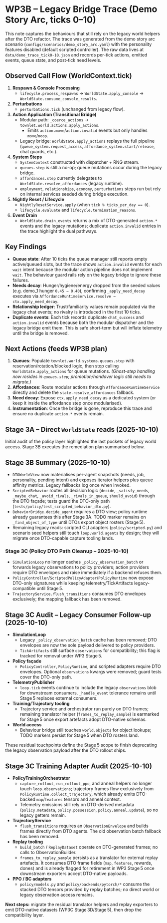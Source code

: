 # WP3B – Legacy Bridge Trace (Demo Story Arc, ticks 0–10)

This note captures the behaviours that still rely on the legacy world helpers after the DTO
refactor. The trace was generated from the demo story arc scenario (`configs/scenarios/demo_story_arc.yaml`)
with the personality features disabled (default scripted controller). The raw data lives at
`data/demo_trace_tick0-10.json` and records per-tick actions, emitted events, queue state, and
post-tick need levels.

## Observed Call Flow (WorldContext.tick)

1. **Respawn & Console Processing**
   - `lifecycle.process_respawns` → `WorldState.apply_console` → `WorldState.consume_console_results`.
2. **Perturbations**
   - `perturbations.tick` (unchanged from legacy flow).
3. **Action Application (Transitional Bridge)**
   - Modular path: `_coerce_actions` → `townlet.world.actions.apply_actions`.
     - Emits `action.move`/`action.invalid` events but only handles `move`/`noop`.
   - Legacy bridge: `WorldState.apply_actions` replays the full pipeline
     (`queue_system.request_access`, `affordance_system.start/release`, chat guards, etc.).
4. **System Steps**
   - `SystemContext` constructed with dispatcher + RNG stream.
   - `queues.step` is still a no-op; queue mutations occur during the legacy bridge.
   - `affordances.step` currently delegates to `WorldState.resolve_affordances` (legacy runtime).
   - `employment`, `relationships`, `economy`, `perturbations` steps run but rely on internal
     services seeded during bridge execution.
5. **Nightly Reset / Lifecycle**
   - `NightlyResetService.apply` (when `tick % ticks_per_day == 0`).
   - `lifecycle.evaluate` and `lifecycle.termination_reasons`.
6. **Event Drain**
   - `WorldState.drain_events` returns a mix of DTO-generated `action.*` events and the legacy
     mutations; duplicate `action.invalid` entries in the trace highlight the dual pathways.

## Key Findings

- **Queue state**: After 10 ticks the queue manager still reports empty active/queued slots, but the
  trace shows `action.invalid` events for each `wait` intent because the modular action pipeline
  does not implement `wait`. The behaviour guard rails rely on the legacy bridge to ignore these
  failures.
- **Needs decay**: Hunger/hygiene/energy dropped from the seeded values (e.g. demo_1 hunger
  `0.45 → 0.40`), confirming `_apply_need_decay` executes via
  `AffordanceRuntimeService.resolve → ctx.apply_need_decay`.
- **Relationship ledger**: Trust/familiarity values remain populated via the legacy chat events; no
  rivalry is introduced in the first 10 ticks.
- **Duplicate events**: Each tick records duplicate `chat_success` and `action.invalid` events
  because both the modular dispatcher and the legacy bridge emit them. This is safe short-term but
  will inflate telemetry until the bridge is removed.

## Next Actions (feeds WP3B plan)

1. **Queues**: Populate `townlet.world.systems.queues.step` with reservation/rotation/blocked logic,
   then stop calling `WorldState.apply_actions` for queue mutations. *(Ghost-step handling now
   resides in `queues.step`; promotion/handover logic still needs to migrate.)*
2. **Affordances**: Route modular actions through `AffordanceRuntimeService` directly and delete the
   `state.resolve_affordances` fallback.
3. **Need decay**: Expose `ctx.apply_need_decay` as a dedicated system (or keep it inside the
   affordance step once modularised).
4. **Instrumentation**: Once the bridge is gone, reproduce this trace and ensure no duplicate
   `action.*` events remain.

## Stage 3A – Direct `WorldState` reads (2025-10-10)

Initial audit of the policy layer highlighted the last pockets of legacy world access.
Stage 3B executes the remediation plan summarised below.

## Stage 3B Summary (2025-10-10)

- `DTOWorldView` now materialises per-agent snapshots (needs, job, personality, pending intent) and
  exposes iterator helpers plus queue affinity metrics. Legacy fallbacks log once when invoked.
- `ScriptedBehavior` routes all decision logic (`decide`, `_satisfy_needs`, `_maybe_chat`,
  `_avoid_rivals`, `_rivals_in_queue`, `should_avoid`) through the DTO façade; tests guard the
  DTO-only path (`tests/policy/test_scripted_behavior_dto.py`).
- `BehaviorBridge.decide_agent` requires a DTO view; policy runtime already guarantees this after Stage 3A.
  TODO marker remains on `_find_object_of_type` until DTOs export object rosters (Stage 5).
- Remaining legacy reads: scripted CLI adapters (`policy/scripted.py`) and scenario seed helpers still
  touch `loop.world.agents` by design; they will migrate once DTO-capable capture tooling lands.

### Stage 3C (Policy DTO Path Cleanup – 2025-10-10)

- `SimulationLoop` no longer caches `_policy_observation_batch` or forwards legacy observations to
  policy providers; action providers require DTO envelopes and raise immediately if a backend refuses them.
- `PolicyController`/`ScriptedPolicyAdapter`/`PolicyRuntime` now expose DTO-only signatures while
  keeping telemetry/TickArtifacts legacy-compatible until Stage 5.
- `TrajectoryService.flush_transitions` consumes DTO envelopes exclusively; the mapping fallback has
  been removed.

## Stage 3C Audit – Legacy Consumer Follow-up (2025-10-10)

- **SimulationLoop**
  - Legacy `_policy_observation_batch` cache has been removed; DTO envelopes are now the sole
    payload delivered to policy providers.
  - `TickArtifacts` still surface `observations` for compatibility; this flag is tracked for removal
    under WP3 Stage 5.
- **Policy façade**
  - `PolicyController`, `PolicyRuntime`, and scripted adapters require DTO envelopes. Optional
    `observations` kwargs were removed; guard tests cover the DTO-only path.
- **TelemetryPublisher**
  - `loop.tick` events continue to include the legacy `observations` blob for downstream consumers.
    `_handle_event` tolerance remains until Stage 5 replaces external consumers.
- **Training/Trajectory tooling**
  - Trajectory service and orchestrator run purely on DTO frames; remaining translator helper
    (`frames_to_replay_sample`) is earmarked for Stage 5 once export artefacts adopt DTO-native
    schemas.
- **World access**
  - Behaviour bridge still touches `world.objects` for object lookups; TODO markers persist for
    Stage 5 when DTO rosters land.

These residual touchpoints define the Stage 5 scope to finish deprecating the legacy observation
payload after the DTO rollout ships.

## Stage 3C Training Adapter Audit (2025-10-10)

- **PolicyTrainingOrchestrator**
  - `capture_rollout`, `run_rollout_ppo`, and anneal helpers no longer touch `loop.observations`;
    trajectory frames flow exclusively from `PolicyRuntime.collect_trajectory`, which already emits
    DTO-backed `map`/`features` tensors and anneal context.
  - Telemetry emissions still rely on DTO-derived metadata (`policy.metadata`, `policy.possession`,
    `policy.anneal.update`), so no legacy getters remain.
- **TrajectoryService**
  - `flush_transitions` requires an `ObservationEnvelope` and builds frames directly from DTO agents.
    The old observation batch fallback has been removed.
- **Replay tooling**
  - `build_batch` / `ReplayDataset` operate on DTO-generated frames; no calls to ObservationBuilder.
  - `frames_to_replay_sample` persists as a translator for external replay artefacts. It consumes
    DTO frame fields (`map`, `features`, rewards, dones) and is already flagged for retirement in
    WP3 Stage 5 once downstream exporters accept DTO-native payloads.
- **PPO / BC adapters**
  - `policy/models.py` and `policy/backends/pytorch/*` consume the stacked DTO tensors provided by
    replay batches; no direct world or legacy observation access remains.

**Next steps:** migrate the residual translator helpers and replay exporters to emit DTO-native
datasets (WP3C Stage 3D/Stage 5), then drop the compatibility layer.
